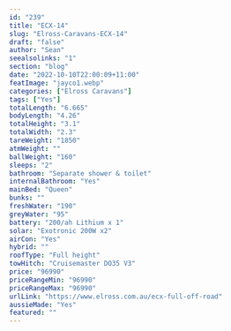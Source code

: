 ```yaml
---
id: "239"
title: "ECX-14"
slug: "Elross-Caravans-ECX-14"
draft: "false"
author: "Sean"
seealsolinks: "1"
section: "blog"
date: "2022-10-10T22:00:09+11:00"
featImage: "jayco1.webp"
categories: ["Elross Caravans"]
tags: ["Yes"]
totalLength: "6.665"
bodyLength: "4.26"
totalHeight: "3.1"
totalWidth: "2.3"
tareWeight: "1850"
atmWeight: ""
ballWeight: "160"
sleeps: "2"
bathroom: "Separate shower & toilet"
internalBathroom: "Yes"
mainBed: "Queen"
bunks: ""
freshWater: "190"
greyWater: "95"
battery: "200/ah Lithium x 1"
solar: "Exotronic 200W x2"
airCon: "Yes"
hybrid: ""
roofType: "Full height"
towHitch: "Cruisemaster DO35 V3"
price: "96990"
priceRangeMin: "96990"
priceRangeMax: "96990"
urlLink: "https://www.elross.com.au/ecx-full-off-road"
aussieMade: "Yes"
featured: ""
---
```

